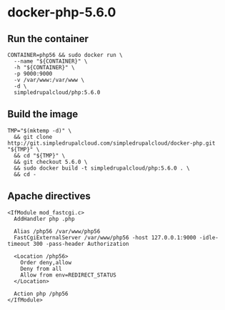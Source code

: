 docker-php-5.6.0
=================

Run the container
-----------------

    CONTAINER=php56 && sudo docker run \
      --name "${CONTAINER}" \
      -h "${CONTAINER}" \
      -p 9000:9000
      -v /var/www:/var/www \
      -d \
      simpledrupalcloud/php:5.6.0

Build the image
---------------

    TMP="$(mktemp -d)" \
      && git clone http://git.simpledrupalcloud.com/simpledrupalcloud/docker-php.git "${TMP}" \
      && cd "${TMP}" \
      && git checkout 5.6.0 \
      && sudo docker build -t simpledrupalcloud/php:5.6.0 . \
      && cd -

Apache directives
-----------------

    <IfModule mod_fastcgi.c>
      AddHandler php .php

      Alias /php56 /var/www/php56
      FastCgiExternalServer /var/www/php56 -host 127.0.0.1:9000 -idle-timeout 300 -pass-header Authorization

      <Location /php56>
        Order deny,allow
        Deny from all
        Allow from env=REDIRECT_STATUS
      </Location>

      Action php /php56
    </IfModule>
